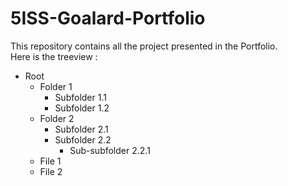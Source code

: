 # 5ISS-Goalard-Portfolio

This repository contains all the project presented in the Portfolio.  
Here is the treeview :
- Root
  - Folder 1
    - Subfolder 1.1
    - Subfolder 1.2
  - Folder 2
    - Subfolder 2.1
    - Subfolder 2.2
      - Sub-subfolder 2.2.1
  - File 1
  - File 2
